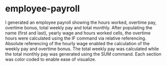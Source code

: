 # employee-payroll

I generated an employee payroll showing the hours worked, overtime pay, overtime bonus, total weekly pay and total monthly.
After populating the name (first and last), yearly wage and hours worked cells, the overtime hours were calculated using the IF command via relative referencing.
Absolute referencing of the hourly wage enabled the calculation of the weekly pay and overtime bonus.
The total weekly pay was calculated while the total monthly pay was generated using the SUM command.
Each section was color coded to enable ease of visualize.
